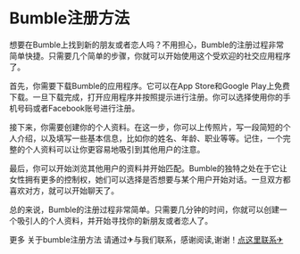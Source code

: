 # Bumble注册方法

想要在Bumble上找到新的朋友或者恋人吗？不用担心，Bumble的注册过程非常简单快捷。只需要几个简单的步骤，你就可以开始使用这个受欢迎的社交应用程序了。

首先，你需要下载Bumble的应用程序。它可以在App Store和Google Play上免费下载。一旦下载完成，打开应用程序并按照提示进行注册。你可以选择使用你的手机号码或者Facebook账号进行注册。

接下来，你需要创建你的个人资料。在这一步，你可以上传照片，写一段简短的个人介绍，以及填写一些基本信息，比如你的姓名、年龄、职业等等。记住，一个完整的个人资料可以让你更容易地吸引到其他用户的注意。

最后，你可以开始浏览其他用户的资料并开始匹配。Bumble的独特之处在于它让女性拥有更多的控制权，她们可以选择是否想要与某个用户开始对话。一旦双方都喜欢对方，就可以开始聊天了。

总的来说，Bumble的注册过程非常简单。只需要几分钟的时间，你就可以创建一个吸引人的个人资料，并开始寻找你的新朋友或者恋人了。

更多 关于bumble注册方法 请通过✈与我们联系，感谢阅读,谢谢！[点这里联系✈](https://a.k02.cc)